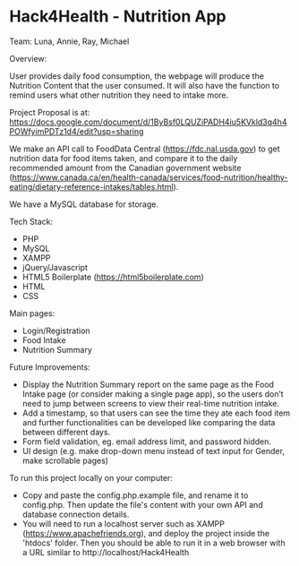 # Hack4Health - Nutrition App

Team: Luna, Annie, Ray, Michael

Overview:

User provides daily food consumption, the webpage will produce the Nutrition Content that the user consumed. It will also have the function to remind users what other nutrition they need to intake more.

Project Proposal is at: https://docs.google.com/document/d/1ByBsf0LQUZiPADH4iu5KVkld3q4h4POWfyimPDTz1d4/edit?usp=sharing

We make an API call to FoodData Central (https://fdc.nal.usda.gov) to get nutrition data for food items taken, and compare it to the daily recommended amount from the Canadian government website (https://www.canada.ca/en/health-canada/services/food-nutrition/healthy-eating/dietary-reference-intakes/tables.html).

We have a MySQL database for storage.

Tech Stack:

- PHP
- MySQL
- XAMPP
- jQuery/Javascript
- HTML5 Boilerplate (https://html5boilerplate.com)
- HTML
- CSS

Main pages:

- Login/Registration
- Food Intake
- Nutrition Summary

Future Improvements:

- Display the Nutrition Summary report on the same page as the Food Intake page (or consider making a single page app), so the users don’t need to jump between screens to view their real-time nutrition intake.
- Add a timestamp, so that users can see the time they ate each food item and further functionalities can be developed like comparing the data between different days.
- Form field validation, eg. email address limit, and password hidden.
- UI design (e.g. make drop-down menu instead of text input for Gender, make scrollable pages)

To run this project locally on your computer:

- Copy and paste the config.php.example file, and rename it to config.php. Then update the file's content with your own API and database connection details.
- You will need to run a localhost server such as XAMPP (https://www.apachefriends.org), and deploy the project inside the 'htdocs' folder. Then you should be able to run it in a web browser with a URL similar to http://localhost/Hack4Health
